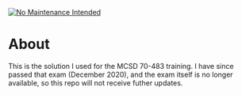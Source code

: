 [![No Maintenance Intended](http://unmaintained.tech/badge.svg)](http://unmaintained.tech/)

# About

This is the solution I used for the MCSD 70-483 training.
I have since passed that exam (December 2020), and the exam itself is no longer available, so this repo will not receive futher updates.
